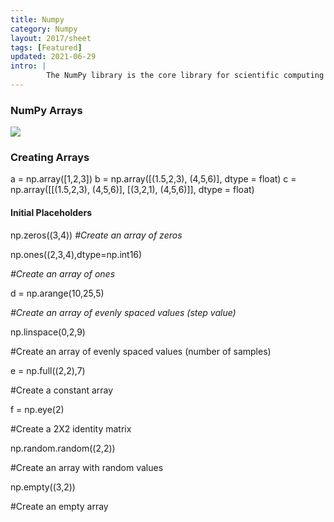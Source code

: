 ```yaml
---
title: Numpy
category: Numpy
layout: 2017/sheet
tags: [Featured]
updated: 2021-06-29
intro: | 
        The NumPy library is the core library for scientific computing in Python. It provides a high-performance multidimensional array object, and tools for working with these arrays.
---
```



### NumPy Arrays

![](https://img-1253324855.cos.ap-chengdu.myqcloud.com/picgo/numpy.png)

### Creating Arrays

a = np.array([1,2,3])
b = np.array([(1.5,2,3), (4,5,6)], dtype = float)
c = np.array([[(1.5,2,3), (4,5,6)], [(3,2,1), (4,5,6)]], dtype = float)

#### Initial Placeholders

np.zeros((3,4)) *#Create an array of zeros*

np.ones((2,3,4),dtype=np.int16) 

*#Create an array of ones*

d = np.arange(10,25,5) 

*#Create an array of evenly spaced values (step value)*

np.linspace(0,2,9) 

#Create an array of evenly spaced values (number of samples) 

e = np.full((2,2),7) 

#Create a constant array

f = np.eye(2) 

#Create a 2X2 identity matrix 

np.random.random((2,2)) 

#Create an array with random values

np.empty((3,2)) 

#Create an empty array
